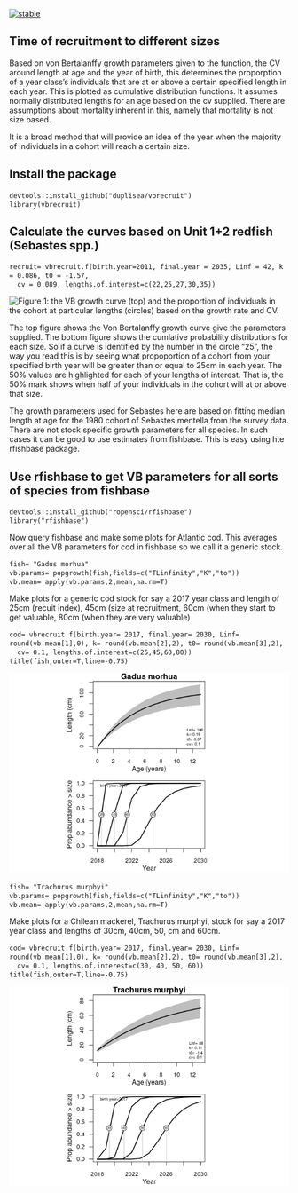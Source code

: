 [![stable](http://badges.github.io/stability-badges/dist/stable.svg)](http://github.com/badges/stability-badges)

Time of recruitment to different sizes
--------------------------------------

Based on von Bertalanffy growth parameters given to the function, the CV
around length at age and the year of birth, this determines the
proporption of a year class’s individuals that are at or above a certain
specified length in each year. This is plotted as cumulative
distribution functions. It assumes normally distributed lengths for an
age based on the cv supplied. There are assumptions about mortality
inherent in this, namely that mortality is not size based.

It is a broad method that will provide an idea of the year when the
majority of individuals in a cohort will reach a certain size.

Install the package
-------------------

    devtools::install_github("duplisea/vbrecruit")
    library(vbrecruit)

Calculate the curves based on Unit 1+2 redfish (Sebastes spp.)
--------------------------------------------------------------

    recruit= vbrecruit.f(birth.year=2011, final.year = 2035, Linf = 42, k = 0.086, t0 = -1.57, 
      cv = 0.089, lengths.of.interest=c(22,25,27,30,35))

![Figure 1: the VB growth curve (top) and the proportion of individuals
in the cohort at particular lengths (circles) based on the growth rate
and CV.](README_files/figure-markdown_strict/runvb-1.png)

The top figure shows the Von Bertalanffy growth curve give the
parameters supplied. The bottom figure shows the cumlative probability
distributions for each size. So if a curve is identified by the number
in the circle “25”, the way you read this is by seeing what propoportion
of a cohort from your specified birth year will be greater than or equal
to 25cm in each year. The 50% values are highlighted for each of your
lengths of interest. That is, the 50% mark shows when half of your
individuals in the cohort will at or above that size.

The growth parameters used for Sebastes here are based on fitting median
length at age for the 1980 cohort of Sebastes mentella from the survey
data. There are not stock specific growth parameters for all species. In
such cases it can be good to use estimates from fishbase. This is easy
using hte rfishbase package.

Use rfishbase to get VB parameters for all sorts of species from fishbase
-------------------------------------------------------------------------

    devtools::install_github("ropensci/rfishbase")
    library("rfishbase")

Now query fishbase and make some plots for Atlantic cod. This averages
over all the VB parameters for cod in fishbase so we call it a generic
stock.

    fish= "Gadus morhua"
    vb.params= popgrowth(fish,fields=c("TLinfinity","K","to"))
    vb.mean= apply(vb.params,2,mean,na.rm=T)

Make plots for a generic cod stock for say a 2017 year class and length
of 25cm (recuit index), 45cm (size at recruitment, 60cm (when they start
to get valuable, 80cm (when they are very valuable)

    cod= vbrecruit.f(birth.year= 2017, final.year= 2030, Linf= round(vb.mean[1],0), k= round(vb.mean[2],2), t0= round(vb.mean[3],2), 
      cv= 0.1, lengths.of.interest=c(25,45,60,80))
    title(fish,outer=T,line=-0.75)

![](README_files/figure-markdown_strict/codrun%22-1.png)

    fish= "Trachurus murphyi"
    vb.params= popgrowth(fish,fields=c("TLinfinity","K","to"))
    vb.mean= apply(vb.params,2,mean,na.rm=T)

Make plots for a Chilean mackerel, Trachurus murphyi, stock for say a
2017 year class and lengths of 30cm, 40cm, 50, cm and 60cm.

    cod= vbrecruit.f(birth.year= 2017, final.year= 2030, Linf= round(vb.mean[1],0), k= round(vb.mean[2],2), t0= round(vb.mean[3],2), 
      cv= 0.1, lengths.of.interest=c(30, 40, 50, 60))
    title(fish,outer=T,line=-0.75)

![](README_files/figure-markdown_strict/chimackrun%22-1.png)
